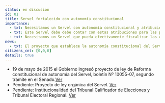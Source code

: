 ```yaml
---
status: en discusion
id: 01
title: Servel fortalecido con autonomía constitucional
importance:
  - txt: Necesitamos un Servel con autonomía constitucional y atribuciones de fiscalización, dotación de personal y presupuesto adecuado para cumplir su rol.
  - txt: Este Servel debe debe contar con estas atribuciones para las próximas elecciones municipales.
  - txt: Necesitamos un Servel que pueda efectivamente fiscalizar las campañas electorales y su financiamiento.
news:
  - txt: El proyecto que establece la autonomía constitucional del Servel fue aprobado por la Cámara de Diputados y será discutido próximamente en el Senado.
citizens_cnt: [0,0,0]
details: true
---
```


* 19 de mayo de 2015 el Gobierno ingresó proyecto de ley de Reforma constitucional de autonomía del Servel, boletín Nº 10055-07, segundo trámite en el Senado.<a href="http://camara.cl/pley/pley_detalle.aspx?prmID=10478&prmBL=10055-07" target="_blank">Ver</a>
* Pendiente: Proyecto de ley orgánica del Servel. <a href="http://www.agendadeprobidad.gob.cl/?ver=2291" target="_blank">Ver</a>
* Pendiente: Institucionalidad del Tribunal Calificador de Elecciones y Tribunal Electoral Regional. <a href="http://www.agendadeprobidad.gob.cl/?ver=2288" target="_blank">Ver</a>